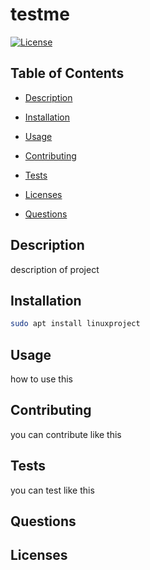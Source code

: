 # testme

  [![License](https://img.shields.io/badge/License-Apache%202.0-blue.svg)](https://opensource.org/licenses/Apache-2.0)

  ## Table of Contents

  - [Description](#description)

  - [Installation](#installation)

  - [Usage](#usage)

  - [Contributing](#contributing)

  - [Tests](#tests)

  - [Licenses](#licenses)

  - [Questions](#questions)

  ## Description

  description of project

  ## Installation

  ```bash
  sudo apt install linuxproject
  ```
  ## Usage

  how to use this

  ## Contributing

  you can contribute like this

  ## Tests

  you can test like this

  ## Questions

  ## Licenses


